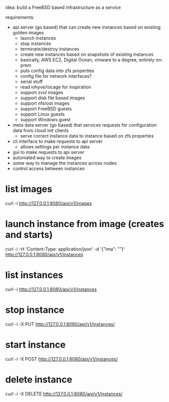 idea: build a FreeBSD based infrastructure as a service

requirements:
  - api server (go based) that can create new instances based on existing golden images
    + launch instances
    + stop instances
    + terminate/destroy instances
    - create new instances based on snapshots of existing instances
    - basically, AWS EC2, Digital Ocean, vmware to a degree, entirely on-prem
    + puts config data into zfs properties
    - config file for network interfaces?
    - serial stuff
    - read iohyve/iocage for inspiration
    - support zvol images
    - support disk file based images
    - support nfsroot images
    - support FreeBSD guests
    - support Linux guests
    - support Windows guest
  - meta data server (go based) that services requests for configuration data from cloud init clients
    - serve correct instance data to instance based on zfs properties
  - cli interface to make requests to api server
    - allows settings per instance data
  - gui to make requests to api server
  - automated way to create images
  - some way to manage the instances across nodes
  - control access between instances

# list images
curl -i http://127.0.0.1:8080/api/v1/images

# launch instance from image (creates and starts)
curl -i -H 'Content-Type: application/json' -d '{"ima": "<imageid>"}' http://127.0.0.1:8080/api/v1/instances

# list instances
curl -i http://127.0.0.1:8080/api/v1/instances

# stop instance
curl -i -X PUT http://127.0.0.1:8080/api/v1/instances/<instanceid>

# start instance
curl -i -X POST http://127.0.0.1:8080/api/v1/instances/<instanceid>

# delete instance
curl -i -X DELETE http://127.0.0.1:8080/api/v1/instances/<instanceid>
